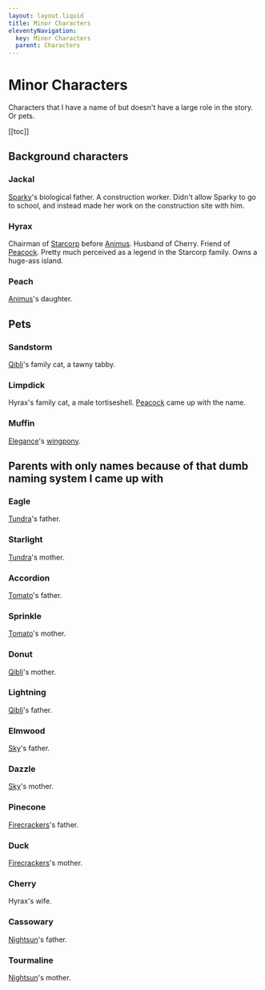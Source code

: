 ```yaml
---
layout: layout.liquid
title: Minor Characters
eleventyNavigation:
  key: Minor Characters
  parent: Characters
---
```


# Minor Characters

Characters that I have a name of but doesn't have a large role in the story. Or pets.

[[toc]]

## Background characters

### Jackal

[Sparky](/characters/sparky/)'s biological father. A construction worker. Didn't allow Sparky to go to school, and instead made her work on the construction site with him.

### Hyrax

Chairman of [Starcorp](/world/bauhinia/starcorp/) before [Animus](/characters/animus/). Husband of Cherry. Friend of [Peacock](/characters/peacock/). Pretty much perceived as a legend in the Starcorp family. Owns a huge-ass island.

### Peach

[Animus](/characters/animus/)'s daughter.

## Pets

### Sandstorm

[Qibli](/characters/qibli/)'s family cat, a tawny tabby.

### Limpdick

Hyrax's family cat, a male tortiseshell. [Peacock](/characters/peacock/) came up with the name.

### Muffin

[Elegance](/characters/elegance/)'s [wingpony](/world/creatures/).

## Parents with only names because of that dumb naming system I came up with

### Eagle

[Tundra](/characters/tundra/)'s father.

### Starlight

[Tundra](/characters/tundra/)'s mother.

### Accordion

[Tomato](/characters/tomato/)'s father.

### Sprinkle

[Tomato](/characters/tomato/)'s mother.

### Donut

[Qibli](/characters/qibli/)'s mother.

### Lightning

[Qibli](/characters/qibli/)'s father.

### Elmwood

[Sky](/characters/sky/)'s father.

### Dazzle

[Sky](/characters/sky/)'s mother.

### Pinecone

[Firecrackers](/characters/firecrackers/)'s father.

### Duck

[Firecrackers](/characters/firecrackers/)'s mother.

### Cherry

Hyrax's wife.

### Cassowary

[Nightsun](/characters/nightsun/)'s father.

### Tourmaline

[Nightsun](/characters/nightsun)'s mother.
